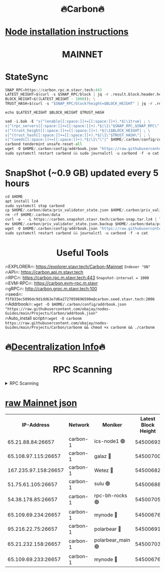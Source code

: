 <h1 align="center"> 🔥Carbon🔥</h1>

[Node installation instructions](https://github.com/obajay/nodes-Guides/tree/main/Projects/Carbon)
=
<h1 align="center"> MAINNET</h1>

# StateSync
```python
SNAP_RPC=https://carbon.rpc.m.stavr.tech:443
LATEST_HEIGHT=$(curl -s $SNAP_RPC/block | jq -r .result.block.header.height); \
BLOCK_HEIGHT=$((LATEST_HEIGHT - 1000)); \
TRUST_HASH=$(curl -s "$SNAP_RPC/block?height=$BLOCK_HEIGHT" | jq -r .result.block_id.hash)

echo $LATEST_HEIGHT $BLOCK_HEIGHT $TRUST_HASH

sed -i.bak -E "s|^(enable[[:space:]]+=[[:space:]]+).*$|\1true| ; \
s|^(rpc_servers[[:space:]]+=[[:space:]]+).*$|\1\"$SNAP_RPC,$SNAP_RPC\"| ; \
s|^(trust_height[[:space:]]+=[[:space:]]+).*$|\1$BLOCK_HEIGHT| ; \
s|^(trust_hash[[:space:]]+=[[:space:]]+).*$|\1\"$TRUST_HASH\"| ; \
s|^(seeds[[:space:]]+=[[:space:]]+).*$|\1\"\"|" $HOME/.carbon/config/config.toml
carbond tendermint unsafe-reset-all
wget -O $HOME/.carbon/config/addrbook.json "https://raw.githubusercontent.com/obajay/nodes-Guides/main/Projects/Carbon/addrbook.json"
sudo systemctl restart carbond && sudo journalctl -u carbond -f -o cat
```
# SnapShot (~0.9 GB) updated every 5 hours
```python
cd $HOME
apt install lz4
sudo systemctl stop carbond
cp $HOME/.carbon/data/priv_validator_state.json $HOME/.carbon/priv_validator_state.json.backup
rm -rf $HOME/.carbon/data
curl -o - -L https://carbon.snapshot.stavr.tech/carbon-snap.tar.lz4 | lz4 -c -d - | tar -x -C $HOME/.carbon --strip-components 2
mv $HOME/.carbon/priv_validator_state.json.backup $HOME/.carbon/data/priv_validator_state.json
wget -O $HOME/.carbon/config/addrbook.json "https://raw.githubusercontent.com/obajay/nodes-Guides/main/Projects/Carbon/addrbook.json"
sudo systemctl restart carbond && journalctl -u carbond -f -o cat
```

 <h1 align="center"> Useful Tools</h1>

🔥EXPLORER🔥:     https://explorer.stavr.tech/Carbon-Mainnet        `Indexer "ON"` \
🔥API🔥:          https://carbon.api.m.stavr.tech \
🔥RPC🔥:          https://carbon.rpc.m.stavr.tech:443              `Snapshot-interval = 1000` \
🔥EVM-RPC🔥:      https://carbon.evm-rpc.m.stavr \
🔥gRPC🔥:         http://carbon.grpc.m.stavr.tech:100 \
🔥seed🔥:      `f5f833ec5096dc9d1dd63e7d6a2727059696590e@carbon.seed.stavr.tech:2006` \
🔥Addrbook🔥:  `wget -O $HOME/.carbon/config/addrbook.json "https://raw.githubusercontent.com/obajay/nodes-Guides/main/Projects/Carbon/addrbook.json"` \
🔥Auto_install script🔥:`wget -O carbonm https://raw.githubusercontent.com/obajay/nodes-Guides/main/Projects/Carbon/carbonm && chmod +x carbonm && ./carbonm`

🔥[Decentralization Info](https://github.com/obajay/StateSync-snapshots/tree/main/Projects/Carbon/Decentralization)🔥
=
<h1 align="center"> RPC Scanning</h1>

<details>
<summary>RPC Scanning</summary>

<h2 align="center"> We scan nodes in real time every 4 hours. And we provide the final result of RPC endpoints.
We cannot influence the operation of these nodes in any way. </h2>


```python
If Voting Power is higher than 0 --> then the Node is a validator of the network and may be subject to attack and be a potential threat to the chain.
```
```python
We marked such validators with a red symbol
```

</details>

[raw Mainnet json](https://rpc-check.carbonm.stavr.tech/carbonm/rpc-carbonm-result.json)
=


<table><tr><th>IP-Address</th><th>Network</th><th>Moniker</th><th>Latest Block Height</th><th>Earliest Block Height</th><th>Catching Up</th><th>Tx Index</th><th>Voting Power</th><th>Scan Time</th></tr><tr><td>65.21.88.84:26657</td><td>carbon-1</td><td>ics-node1 🟢</td><td>54500693</td><td>21164241</td><td>False</td><td>off</td><td>0</td><td>2024-03-05T13:21:11.620810491UTC</td></tr><tr><td>65.108.97.115:26657</td><td>carbon-1</td><td>galaz 🔴</td><td>54500700</td><td>47374001</td><td>False</td><td>on</td><td>10566795215</td><td>2024-03-05T13:21:24.171045445UTC</td></tr><tr><td>167.235.97.158:26657</td><td>carbon-1</td><td>Wetez 🔴</td><td>54500682</td><td>48067570</td><td>False</td><td>on</td><td>1358947334</td><td>2024-03-05T13:20:51.829576592UTC</td></tr><tr><td>51.75.61.105:26657</td><td>carbon-1</td><td>sulu 🟢</td><td>54500688</td><td>48742001</td><td>False</td><td>off</td><td>0</td><td>2024-03-05T13:21:02.900651092UTC</td></tr><tr><td>54.38.178.85:26657</td><td>carbon-1</td><td>rpc-bh-rocks 🟢</td><td>54500705</td><td>53130001</td><td>False</td><td>on</td><td>0</td><td>2024-03-05T13:21:38.990395176UTC</td></tr><tr><td>65.109.69.234:26657</td><td>carbon-1</td><td>mynode 🔴</td><td>54500676</td><td>53160001</td><td>False</td><td>off</td><td>12984979783</td><td>2024-03-05T13:20:35.101902638UTC</td></tr><tr><td>95.216.22.75:26657</td><td>carbon-1</td><td>polarbear 🔴</td><td>54500691</td><td>54283001</td><td>False</td><td>on</td><td>10265965566</td><td>2024-03-05T13:21:09.289889959UTC</td></tr><tr><td>65.21.232.158:26657</td><td>carbon-1</td><td>polarbear_main 🟢</td><td>54500703</td><td>54286001</td><td>False</td><td>off</td><td>0</td><td>2024-03-05T13:21:32.622315835UTC</td></tr><tr><td>65.109.69.233:26657</td><td>carbon-1</td><td>mynode 🔴</td><td>54500676</td><td>54380001</td><td>False</td><td>off</td><td>9307681491</td><td>2024-03-05T13:20:34.803553606UTC</td></tr></table>
